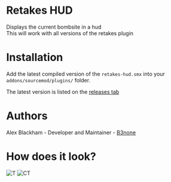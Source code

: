# Retakes HUD
Displays the current bombsite in a hud  
This will work with all versions of the retakes plugin

# Installation
Add the latest compiled version of the `retakes-hud.smx` into your `addons/sourcemod/plugins/` folder.

The latest version is listed on the [releases tab](https://github.com/b3none/retakes-hud/releases)

# Authors
Alex Blackham - Developer and Maintainer - [B3none](https://github.com/b3none/)

# How does it look?
![T](https://steamuserimages-a.akamaihd.net/ugc/937196994992026611/4775A7011E1AB4856189BB2DA3C1DF5B8E5FF245/)
![CT](https://steamuserimages-a.akamaihd.net/ugc/937196994992027300/FFFF6864F2268006C704B6981498334C85A7F385/)
